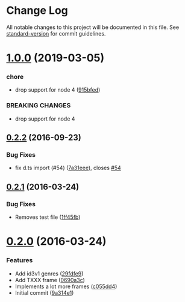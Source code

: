 # Change Log

All notable changes to this project will be documented in this file. See [standard-version](https://github.com/conventional-changelog/standard-version) for commit guidelines.

# [1.0.0](https://github.com/KnisterPeter/id3v2/compare/v0.2.2...v1.0.0) (2019-03-05)


### chore

* drop support for node 4 ([915bfed](https://github.com/KnisterPeter/id3v2/commit/915bfed))


### BREAKING CHANGES

* drop support for node 4



<a name="0.2.2"></a>
## [0.2.2](https://github.com/knisterpeter/id3v2/compare/v0.2.1...v0.2.2) (2016-09-23)


### Bug Fixes

* fix d.ts import (#54) ([7a31eee](https://github.com/knisterpeter/id3v2/commit/7a31eee)), closes [#54](https://github.com/knisterpeter/id3v2/issues/54)



<a name="0.2.1"></a>
## [0.2.1](https://github.com/knisterpeter/id3v2/compare/v0.2.0...v0.2.1) (2016-03-24)


### Bug Fixes

* Removes test file ([1ff45fb](https://github.com/knisterpeter/id3v2/commit/1ff45fb))



<a name="0.2.0"></a>
# [0.2.0](https://github.com/knisterpeter/id3v2/compare/9a314e1...v0.2.0) (2016-03-24)


### Features

* Add id3v1 genres ([29fdfe9](https://github.com/knisterpeter/id3v2/commit/29fdfe9))
* Add TXXX frame ([0690a3c](https://github.com/knisterpeter/id3v2/commit/0690a3c))
* Implements a lot more frames ([c055dd4](https://github.com/knisterpeter/id3v2/commit/c055dd4))
* Initial commit ([9a314e1](https://github.com/knisterpeter/id3v2/commit/9a314e1))
